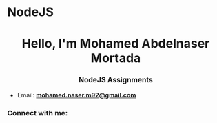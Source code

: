 # NodeJS
<h1 align="center">Hello, I'm Mohamed Abdelnaser Mortada</h1>
<h3 align="center">NodeJS Assignments</h3>



- Email: **mohamed.naser.m92@gmail.com**

<h3 align="left">Connect with me:</h3>
<p align="left">
</p>
